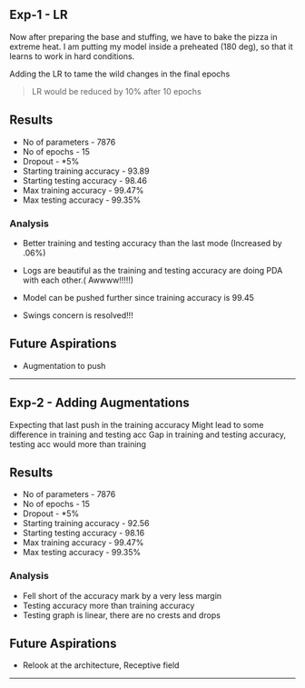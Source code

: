 

## Exp-1 - LR

Now after preparing the base and stuffing, we have to bake the pizza in extreme heat. I am putting my model inside a preheated (180 deg), so that it learns to work in hard conditions.

Adding the LR to tame the wild changes in the final epochs

> LR would be reduced by 10% after 10 epochs

## Results

- No of parameters - 7876
- No of epochs - 15
- Dropout - *5%
- Starting training accuracy - 93.89
- Starting testing accuracy - 98.46
- Max training accuracy - 99.47%
- Max testing accuracy - 99.35%

### Analysis


- Better training and testing accuracy than the last mode (Increased by .06%)

- Logs are beautiful as the training and testing accuracy are doing PDA with each other.( Awwww!!!!!)

- Model can be pushed further since training accuracy is 99.45

- Swings concern is resolved!!!


## Future Aspirations

- Augmentation to push

**********************************************************************
## Exp-2 - Adding Augmentations

Expecting that last push in the training accuracy
Might lead to some difference in training and  testing acc
Gap in training and testing accuracy,  testing acc would more than training

## Results

- No of parameters - 7876
- No of epochs - 15
- Dropout - *5%
- Starting training accuracy - 92.56
- Starting testing accuracy - 98.16
- Max training accuracy - 99.47%
- Max testing accuracy - 99.35%

### Analysis

- Fell short of the accuracy mark by a very less margin
- Testing  accuracy more than training accuracy
- Testing graph is linear, there are no crests and drops



## Future Aspirations

- Relook at the architecture, Receptive field

**********************************************************************
